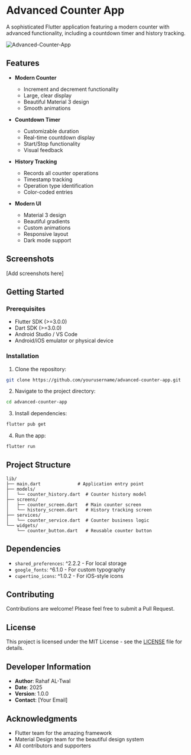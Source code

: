 # Advanced Counter App
A sophisticated Flutter application featuring a modern counter with advanced functionality, including a countdown timer and history tracking.

![Advanced-Counter-App](https://github.com/user-attachments/assets/d6464dce-413b-4221-944b-d5161e62b40a)

## Features

- **Modern Counter**
  - Increment and decrement functionality
  - Large, clear display
  - Beautiful Material 3 design
  - Smooth animations

- **Countdown Timer**
  - Customizable duration
  - Real-time countdown display
  - Start/Stop functionality
  - Visual feedback

- **History Tracking**
  - Records all counter operations
  - Timestamp tracking
  - Operation type identification
  - Color-coded entries

- **Modern UI**
  - Material 3 design
  - Beautiful gradients
  - Custom animations
  - Responsive layout
  - Dark mode support

## Screenshots

[Add screenshots here]

## Getting Started

### Prerequisites

- Flutter SDK (>=3.0.0)
- Dart SDK (>=3.0.0)
- Android Studio / VS Code
- Android/iOS emulator or physical device

### Installation

1. Clone the repository:
```bash
git clone https://github.com/yourusername/advanced-counter-app.git
```

2. Navigate to the project directory:
```bash
cd advanced-counter-app
```

3. Install dependencies:
```bash
flutter pub get
```

4. Run the app:
```bash
flutter run
```

## Project Structure

```
lib/
├── main.dart              # Application entry point
├── models/
│   └── counter_history.dart  # Counter history model
├── screens/
│   ├── counter_screen.dart   # Main counter screen
│   └── history_screen.dart   # History tracking screen
├── services/
│   └── counter_service.dart  # Counter business logic
└── widgets/
    └── counter_button.dart   # Reusable counter button
```

## Dependencies

- `shared_preferences`: ^2.2.2 - For local storage
- `google_fonts`: ^6.1.0 - For custom typography
- `cupertino_icons`: ^1.0.2 - For iOS-style icons

## Contributing

Contributions are welcome! Please feel free to submit a Pull Request.

## License

This project is licensed under the MIT License - see the [LICENSE](LICENSE) file for details.

## Developer Information

- **Author**: Rahaf AL-Twal
- **Date**: 2025
- **Version**: 1.0.0
- **Contact**: [Your Email]

## Acknowledgments

- Flutter team for the amazing framework
- Material Design team for the beautiful design system
- All contributors and supporters
